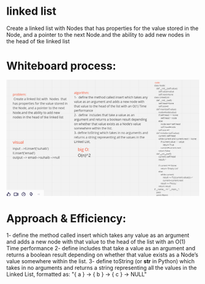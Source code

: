 # linked list
 Create a linked list with  Nodes  that has properties for the value stored in the Node, and a pointer to the next Node.and the ability to add new nodes in the head of tke linked list 

# Whiteboard process:
![](challenge5.png)


# Approach & Efficiency:
1-  define the method called insert which takes any value as an argument and adds a new node with that value to the head of the list with an O(1) Time performance
2-  define  includes that take a value as an argument and returns a boolean result depending on whether that value exists as a Node’s value somewhere within the list.
3- define toString (or __str__ in Python) which takes in no arguments and returns a string representing all the values in the Linked List, formatted as:
"{ a } -> { b } -> { c } -> NULL"
